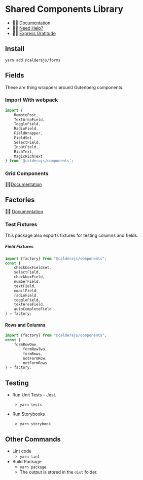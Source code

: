 # Shared Components Library

* 🌋👀 [Documentation]()
* 🌋🤷 [Need Help?]()
* 🌋🙏 [Express Gratitude](https://paypal.me/calderawp)

## Install
`yarn add @calderajs/forms`

## Fields
These are thing wrappers around Gutenberg components.

### Import With webpack
```js
import {
	RemotePost,
	TextAreaField,
	ToggleField,
	RadioField,
	FieldWrapper,
	FieldSet,
	SelectField,
	InputField,
	RichText,
	MagicRichText
} from '@calderajs/components';

```

### Grid Components
🌋👀[Documentation](./src/factory/components/Grid/README.md)

## Factories
🌋👀 [Documentation](./src/factory/)


### Test Fixtures
This package also exports fixtures for testing columns and fields.

##### Field Fixtures
```js
import {factory} from "@calderajs/components";
const {
	checkboxFieldset,
	selectField,
	checkboxField,
	numberField,
	textField,
	emailField,
	radioField,
	toggleField,
    textAreaField,
    autoCompleteField
} = factory;
```

#### Rows and Columns
```js
import {factory} from "@calderajs/components";
const {
	formRowOne,
    	formRowTwo,
    	formRows,
    	notFormRow,
    	notFormRows
} = factory;
```



## Testing

* Run Unit Tests - Jest.
    - `yarn tests`

* Run Storybooks
    - `yarn storybook`

## Other Commands
* Lint code
    - `yarn lint`
* Build Package
    - `yarn package`
    - The output is stored in the `dist` folder.
